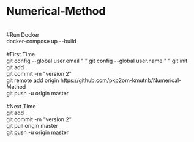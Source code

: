 # Numerical-Method
<br/> 
#Run Docker<br/> 
docker-compose up --build <br/>

<br/> 
#First Time<br/> 
git config --global user.email " "
git config --global user.name " "
git init <br/>
git add . <br/> 
git commit -m "version 2" <br/>
git remote add origin https://github.com/pkp2om-kmutnb/Numerical-Method <br/>
git push -u origin master <br/>

<br/> 
#Next Time<br/> 
git add . <br/> 
git commit -m "version 2" <br/>
git pull origin master <br/>
git push -u origin master <br/>


